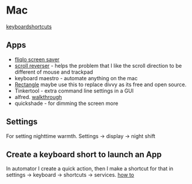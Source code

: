 # Mac

[keyboardshortcuts](https://support.apple.com/en-gb/HT201236)

## Apps

* [fliqlo screen saver](https://fliqlo.com/)
* [scroll reverser](https://pilotmoon.com/scrollreverser/) - helps the problem that I like the scroll direction to be different of mouse and trackpad
* keyboard maestro - automate anything on the mac
* [Rectangle](https://rectangleapp.com/) maybe use this to replace divvy as its free and open source. 
* Tinkertool - extra command line settings in a GUI
* alfred. [walkthrough](https://www.youtube.com/watch?v=YFAzSsrXu_0)
* quickshade - for dimming the screen more

## Settings
For setting nighttime warmth. Settings -> display -> night shift

## Create a keyboard short to launch an App
In automator I create a quick action, then I make a shortcut for that in settings -> keyboard -> shortcuts -> services.
[how to](https://www.computerhope.com/issues/ch002051.htm)



